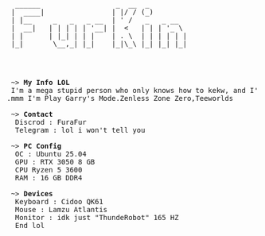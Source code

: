 <pre>


  ______                  _  __  _         
 |  ____|                | |/ / (_)        
 | |__     _   _   _ __  | ' /   _   _ __  
 |  __|   | | | | | '__| |  <   | | | '_ \ 
 | |      | |_| | | |    | . \  | | | | | |
 |_|       \__,_| |_|    |_|\_\ |_| |_| |_|
                                           
                                           
</pre>

<pre>

 ~> <strong>My Info LOL</strong>
 I'm a mega stupid person who only knows how to kekw, and I'm also learning to bash
.mmm I'm Play Garry's Mode.Zenless Zone Zero,Teeworlds

 ~> <strong>Contact</strong>
  Discrod : FuraFur
  Telegram : lol i won't tell you

 ~> <strong>PC Config</strong>
  OC : Ubuntu 25.04
  GPU : RTX 3050 8 GB
  CPU Ryzen 5 3600 
  RAM : 16 GB DDR4

 ~> <strong>Devices</strong>
  Keyboard : Cidoo QK61
  Mouse : Lamzu Atlantis
  Monitor : idk just "ThundeRobot" 165 HZ
  End lol
</pre>
